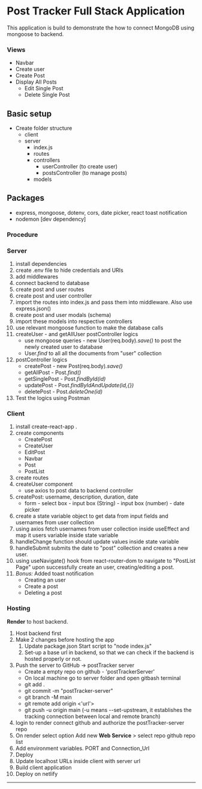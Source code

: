 # Post Tracker Full Stack Application

This application is build to demonstrate the how to connect MongoDB using mongoose to backend.

### Views

- Navbar
- Create user
- Create Post
- Display All Posts
  - Edit Single Post
  - Delete Single Post

## Basic setup

- Create folder structure
  - client
  - server
    - index.js
    - routes
    - controllers
      - userController (to create user)
      - postsController (to manage posts)
    - models

## Packages

- express, mongoose, dotenv, cors, date picker, react toast notification
- nodemon [dev dependency]

### Procedure

### Server

1. install dependencies
2. create .env file to hide credentials and URIs
3. add middlewares
4. connect backend to database
5. create post and user routes
6. create post and user controller
7. import the routes into index.js and pass them into middleware. Also use express.json()
8. create post and user modals (schema)
9. import these models into respective controllers
10. use relevant mongoose function to make the database calls
11. createUser - and getAllUser postController logics
    - use mongoose queries - new User(req.body)_.save()_ to post the newly created user to database
    - User._find_ to all all the documents from "user" collection
12. postController logics
    - createPost - new Post(req.body)_.save()_
    - getAllPost - Post._find()_
    - getSinglePost - Post._findById(id)_
    - updatePost - Post._findByIdAndUpdate(id,{})_
    - deletePost - Post._deleteOne(id)_
13. Test the logics using Postman

### Client

1. install create-react-app .
2. create components
   - CreatePost
   - CreateUser
   - EditPost
   - Navbar
   - Post
   - PostList
3. create routes
4. createUser component
   - use axios to post data to backend controller
5. createPost: username, description, duration, date
   - form - select box - input box (String) - input box (number) - date picker
6. create a state variable object to get data from input fields and usernames from user collection
7. using axios fetch usernames from user collection inside useEffect and map it users variable inside state variable
8. handleChange function should update values inside state variable
9. handleSubmit submits the date to "post" collection and creates a new user.
10. using useNavigate() hook from react-router-dom to navigate to "PostList Page" upon successfully create an user, creating/editing a post.
11. _Bonus:_ Added toast notification
    - Creating an user
    - Create a post
    - Deleting a post

### Hosting

**Render** to host backend.

1. Host backend first
2. Make 2 changes before hosting the app
   1. Update package.json Start script to "node index.js"
   2. Set-up a base url in backend, so that we can check if the backend is hosted properly or not.
3. Push the server to GitHub -> postTracker server
   - Create a empty repo on github - 'postTrackerServer'
   - On local machine go to server folder and open gitbash terminal
   - git add .
   - git commit -m "postTracker-server"
   - git branch -M main
   - git remote add origin <'url'>
   - git push -u origin main (-u means --set-upstream, it establishes the tracking connection between local and remote branch)
4. login to render connect github and authorize the postTracker-server repo
5. On render select option Add new **Web Service** > select repo github repo list
6. Add environment variables. PORT and Connection_Url
7. Deploy
8. Update localhost URLs inside client with server url
9. Build client application
10. Deploy on netlify

---
